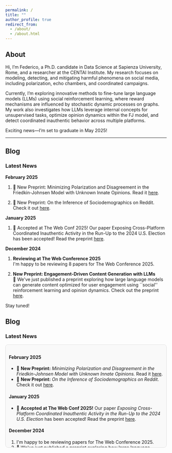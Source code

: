 ```yaml
---
permalink: /
title: ""
author_profile: true
redirect_from: 
  - /about/
  - /about.html
---
```



## About

Hi, I’m Federico, a Ph.D. candidate in Data Science at Sapienza University, Rome, and a researcher at the CENTAI Institute.
My research focuses on modeling, detecting, and mitigating harmful phenomena on social media, including polarization, echo chambers, and coordinated campaigns.

Currently, I’m exploring innovative methods to fine-tune large language models (LLMs) using social reinforcement learning, where reward mechanisms are influenced by stochastic dynamic processes on graphs. My work also investigates how LLMs leverage internal concepts for unsupervised tasks, optimize opinion dynamics within the FJ model, and detect coordinated inauthentic behavior across multiple platforms.

Exciting news—I’m set to graduate in May 2025!

---

## Blog

### Latest News

**February 2025**
1. 📄 New Preprint: Minimizing Polarization and Disagreement in the Friedkin-Johnsen Model with Unknown Innate Opinions. Read it [here](https://arxiv.org/abs/2501.16076).
  
3. 📄 New Preprint: On the Inference of Sociodemographics on Reddit. Check it out [here](https://arxiv.org/abs/2502.05049).

**January 2025**
1. 🎉 Accepted at The Web Conf 2025! Our paper Exposing Cross-Platform Coordinated Inauthentic Activity in the Run-Up to the 2024 U.S. Election has been accepted! Read the preprint [here](https://arxiv.org/abs/2410.22716).


**December 2024**

1. **Reviewing at The Web Conference 2025**  
   I'm happy to be reviewing 8 papers for The Web Conference 2025. 

2. **New Preprint: Engagement-Driven Content Generation with LLMs**  
   📄 We've just published a preprint exploring how large language models can generate content optimized for user engagement using ``social'' reinforcement learning and opinion dynamics. Check out the preprint [here](https://arxiv.org/abs/2411.13187).

Stay tuned!



## Blog  

### Latest News  

<div style="max-height: 300px; overflow-y: auto; padding: 10px; border: 1px solid #ddd; background: #f9f9f9; border-radius: 8px;">

#### **February 2025**  

- 📄 **New Preprint:** *Minimizing Polarization and Disagreement in the Friedkin-Johnsen Model with Unknown Innate Opinions.* Read it [here](https://arxiv.org/abs/2501.16076).  
- 📄 **New Preprint:** *On the Inference of Sociodemographics on Reddit.* Check it out [here](https://arxiv.org/abs/2502.05049).  

#### **January 2025**  

- 🎉 **Accepted at The Web Conf 2025!** Our paper *Exposing Cross-Platform Coordinated Inauthentic Activity in the Run-Up to the 2024 U.S. Election* has been accepted! Read the preprint [here](https://arxiv.org/abs/2410.22716).  

#### **December 2024**  

1. I'm happy to be reviewing papers for The Web Conference 2025.  
2. 📄 We've just published a preprint exploring how large language models can generate content optimized for user engagement using "social" reinforcement learning and opinion dynamics. Check out the preprint [here](https://arxiv.org/abs/2411.13187).  

</div>
